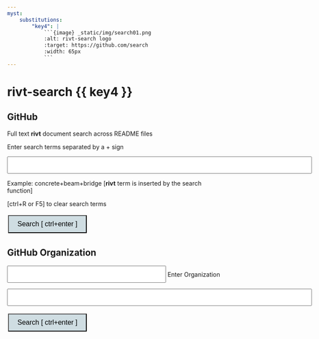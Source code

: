 ```yaml
---
myst:
    substitutions:
        "key4": |
            ```{image} _static/img/search01.png
            :alt: rivt-search logo
            :target: https://github.com/search
            :width: 65px
            ```
---
```


# **rivt-search** {{ key4 }} 

<head>
<style>
.button {
  background-color: #cfdde2; 
  border: 3 px solid black;
  color: black;
  padding: 10px 20px;
  text-align: center;
  text-decoration: none;
  display: inline-block;
  font-size: 16px;
  margin: 4px 2px;
  cursor: pointer;
}
</style>

<script> function searchRivt(){var strng1 = document.getElementById("terms"); var strng2 = document.getElementById("terms").value;URL = `https://github.com/search?q=rivt+${strng2}+in%3Areadme`;window.open(URL,'_self')};document.addEventListener("keydown", function(e) {if ((e.keyCode == 10 || e.keyCode == 13) && e.ctrlKey){document.getElementById("searchBtn").click();}});</script>

<script> function searchOrg(){var strng1 = document.getElementById("terms");var strng2 = document.getElementById("terms").value;URL = `https://github.com/search?q=rivt+${strng2}+in%3Areadme`;window.open(URL,'_self')};document.addEventListener("keydown", function(e) {if ((e.keyCode == 10 || e.keyCode == 13) && e.ctrlKey){document.getElementById("searchBtn").click();}});</script>

</head>

## **GitHub**

Full text **rivt** document search across README files

Enter search terms separated by a + sign

<input type="text" id="terms" name="terms" size=60 style="height:40px;font-size:14pt; font-weight: bold"><br>

Example: concrete+beam+bridge  [**rivt** term is inserted by the search function]

[ctrl+R or F5] to clear search terms

<button class="button" id="searchBtn" onclick="searchRivt()">Search [ ctrl+enter ]</button>


## **GitHub Organization**

<input type="text" id="terms" name="terms" size=30 style="height:40px;font-size:14pt; font-weight: bold"> Enter Organization<br>


<input type="text" id="terms" name="terms" size=60 style="height:40px;font-size:14pt; font-weight: bold"><br>

<button class="button" id="searchBtn" onclick="searchOrg()">Search [ ctrl+enter ]</button>


